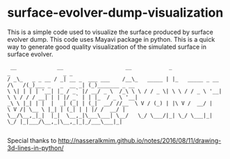 # surface-evolver-dump-visualization

This is a simple code used to visualize the surface produced by surface evolver dump. This code uses Mayavi package in python. This is a quick way to generate good quality visualization of the simulated surface in surface evolver.
```
 __             __                    __            _                        _                 _ _              
/ _\_   _ _ __ / _| __ _  ___ ___    /__\_   _____ | |_   _____ _ __  /\   /(_)___ _   _  __ _| (_)_______ _ __ 
\ \| | | | '__| |_ / _` |/ __/ _ \  /_\ \ \ / / _ \| \ \ / / _ \ '__| \ \ / / / __| | | |/ _` | | |_  / _ \ '__|
_\ \ |_| | |  |  _| (_| | (_|  __/ //__  \ V / (_) | |\ V /  __/ |     \ V /| \__ \ |_| | (_| | | |/ /  __/ |   
\__/\__,_|_|  |_|  \__,_|\___\___| \__/   \_/ \___/|_| \_/ \___|_|      \_/ |_|___/\__,_|\__,_|_|_/___\___|_|   
                                                                                                                
```
Special thanks to http://nasseralkmim.github.io/notes/2016/08/11/drawing-3d-lines-in-python/ 
